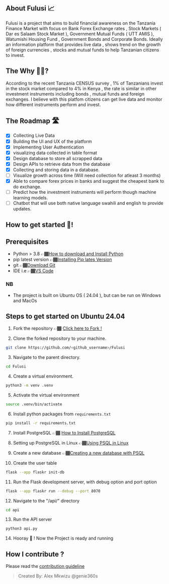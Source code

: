 ## About Fulusi 📈

Fulusi is a project that aims to build financial awareness on the Tanzania Finance Market with focus on Bank Forex Exchange rates , Stock Markets ( Dar es Salaam Stock Market ), Government Mutual Funds ( UTT AMIS ), Watumishi Housing Fund , Government Bonds and Corporate Bonds. Ideally an information platform that provides live data , shows trend on the growth of foreign currencies , stocks and mutual funds to help Tanzanian citizens to invest.

## The Why 🤔💭?

According to the recent Tanzania CENSUS survey , 1% of Tanzanians invest in the stock market compared to 4% in Kenya , the rate is similar in other investment instruments including bonds , mutual funds and foreign exchanges. I believe with this platfom citizens can get live data and monitor how different instruments perform and invest. 

## The Roadmap 🛣️
- [x] Collecting Live Data
- [x] Building the UI and UX of the platform
- [x] Implementing User Authentication
- [x] visualizing data collected in table format
- [x] Design database to store all scrapped data
- [x] Design APIs to retrieve data from the database
- [x] Collecting and storing data in a database.
- [ ] Visualize growth across time (Will need collection for atleast 3 months) 
- [x] Able to compare forex prices in banks and suggest the cheapest bank to do exchange.
- [ ] Predict how the investment instruments will perform though machine learning models.
- [ ] Chatbot that will use both native language swahili and english to provide updates.

## How to get started 🚀!

## Prerequisites
- Python > 3.8 👉🏾[How to download and Install Python](https://www.python.org/downloads/)
- pip latest version 👉🏾[Installing Pip lates Version](https://pip.pypa.io/en/stable/installation/)
- git 👉🏾[Download Git](https://git-scm.com/downloads)
- IDE i.e 👉🏾[VS Code](https://code.visualstudio.com/download#)

### NB
- The project is built on Ubuntu OS ( 24.04 ), but can be run on Windows and MacOs

## Steps to get started on Ubuntu 24.04

1. Fork the repository 👉🏾 [Click here to Fork !](https://github.com/genie360s/Fulusi/fork)

2. Clone the forked repository to your machine.

```bash
git clone https://github.com/<github_username>/Fulusi
```

3. Navigate to the parent directory.

```bash
cd Fulusi
```

4. Create a virtual environment.

```bash
python3 -m venv .venv
```

5. Activate the virtual environment

```bash
source .venv/bin/activate
```

6. Install python packages from ```requirements.txt```

```bash
pip install -r requirements.txt
```

7. Install PostgreSQL 👉🏾 [How to Install PostgreSQL](https://www.postgresql.org/download/linux/ubuntu/)

8. Setting up PostgreSQL in Linux 👉🏾[Using PSQL in Linux](https://www.digitalocean.com/community/tutorials/how-to-install-and-use-postgresql-on-ubuntu-22-04)

9. Create a new database 👉🏾[Creating a new database with PSQL](https://www.digitalocean.com/community/tutorials/how-to-install-and-use-postgresql-on-ubuntu-22-04#step-4-creating-a-new-database)

10. Create the user table

```bash
flask --app flaskr init-db
```

11. Run the Flask development server, with debug option and port option

```bash
flask --app flaskr run --debug --port 8070
```

12. Navigate to the "/api/" directory

```bash
cd api
```

13. Run the API server

``` bash
python3 api.py
```

14. Hooray 🚀 ! Now the Project is ready and running

## How I contribute ?

Please read the [contribution guideline](/CONTRIBUTING.md)

> Created By: Alex Mkwizu @genie360s

